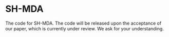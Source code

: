 # SH-MDA
The code for SH-MDA. The code will be released upon the acceptance of our paper, which is currently under review. We ask for your understanding.
